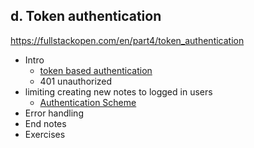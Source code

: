## d. Token authentication
https://fullstackopen.com/en/part4/token_authentication

- Intro
  - [token based authentication](https://scotch.io/tutorials/the-ins-and-outs-of-token-based-authentication#toc-how-token-based-works)
  - 401 unauthorized
- limiting creating new notes to logged in users
  - [Authentication Scheme](https://scotch.io/tutorials/the-ins-and-outs-of-token-based-authentication#toc-how-token-based-works)
- Error handling
- End notes
- Exercises
